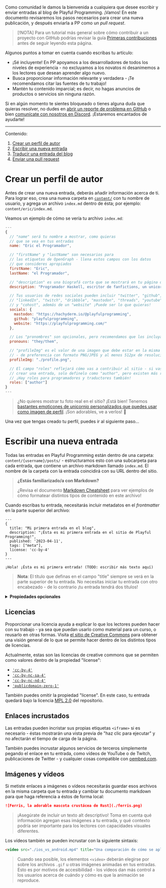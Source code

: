 Como comunidad le damos la bienvenida a cualquiera que desee escribir y enviar entradas al blog de Playful Programming. ¡Vamos! En este documento revisaremos los pasos necesarios para crear una nueva publicación, y después enviarla a PP como un *pull request*.

> [!NOTA]
> Para un tutorial más general sobre cómo contribuir a un proyecto con GitHub podrías revisar la guía [ Primeras contribuciones](https://github.com/firstcontributions/first-contributions/blob/main/translations/README.mx.md) antes de seguir leyendo esta página.

Algunos puntos a tomar en cuenta cuando escribas tu artículo:
- ¡Sé incluyente! En PP apoyamos a los desarrolladores de todos los niveles de experiencia - no excluyamos a los novatos ni desanimemos a los lectores que desean aprender algo nuevo.
- Busca proporcionar información relevante y verdadera - ¡Te recomendamos citar las fuentes de tu trabajo!
- Mantén tu contenido imparcial; es decir, no hagas anuncios de productos o servicios sin ninguna razón.

Si en algún momento te sientes bloqueado o tienes alguna duda que quieras resolver, no dudes en [abrir un reporte de problema en GitHub](https://github.com/playfulprogramming/playfulprogramming/issues/new) o bien [comunícate con nosotros en Discord](https://discord.gg/FMcvc6T). ¡Estaremos encantados de ayudarte!

---

Contenido:
1. [Crear un perfil de autor](#crear-un-perfil-de-autor)
2. [Escribir una nueva entrada](#escribir-una-nueva-entrada)
3. [Traducir una entrada del blog](#traducir_una-entrada-del-blog)
4. [Enviar una pull request](#submitting-a-pull-request)

# Crear un perfil de autor

Antes de crear una nueva entrada, deberás añadir información acerca de ti. Para lograr eso, crea una nueva carpeta en [`content/`](./content/) con tu nombre de usuario, y agrega un archivo `index.md` dentro de ésta; por ejemplo: `content/eric/index.md`.

Veamos un ejemplo de cómo se vería tu archivo `index.md`:

```js
---
{
  // "name" será tu nombre a mostrar, como quieras 
  // que se vea en tus entradas
  name: "Eric el Programador",

  // "firstName" y "lastName" son necesarios para
  // las etiquetas de OpenGraph - llena estos campos con los datos
  // que consideres apropiados
  firstName: "Eric",
  lastName: "el Programador",

  // "description" es una biografá corta que se mostrará en tu página de perfil
  description: "Programador Haskell, escritor de fanfictions, un unicornio omnisciente.",

  // Tus usuarios de redes sociales pueden incluir "twitter", "github", "gitlab",
  // "linkedIn", "twitch", "dribbble", "mastodon", "threads", "youtube",
  // y "cohost", además de un "website" ¡Puede ser lo que quieras!
  socials: {
    mastodon: "https://hachyderm.io/@playfulprogramming",
    github: "playfulprogramming",
    website: "https://playfulprogramming.com/"
  },

  // Los "pronombres" son opcionales, pero recomendamos que los incluyas en tu perfil
  pronouns: "they/them",

  // "profileImg" es el valor de una imagen que debe estar en la misma ubicación de este archivo
  // - de preferencia con formato PNG/JPEG y al menos 512px de resolución
  profileImg: "./profile.png",

  // El campo "roles" reflejará cómo vas a contribuir al sitio - si vas a
  // crear una entrada, solo definelo como "author", pero existen más roles
  // ¡Hay roles para programadores y traductores también!
  roles: ["author"]
}
---
```

>¿No quieres mostrar tu foto real en el sitio? ¡Está bien! Tenemos [bastantes emoticones de unicornio personalizados que puedes usar como imagen de perfil](https://github.com/playfulprogramming/design-assets/tree/main/emotes). ¡Son adorables, ve a verlos! 🤩

Una vez que tengas creado tu perfil, puedes ir al siguiente paso...

# Escribir una nueva entrada

Todas las entradas en Playful Programming están dentro de una carpeta: `content/{username}/posts/` - estructuramos esto con una subcarpeta para cada entrada, que contiene un archivo markdown llamado `index.md`. El nombre de la carpeta con la entrada coincidirá con su URL dentro del sitio.

> **¿Estás familiarizado/a con Markdown?**
>
> ¿Revisa el documento [Markdown Cheatsheet](https://github.com/adam-p/markdown-here/wiki/Markdown-Cheatsheet) para ver ejemplos de cómo formatear distintos tipos de contenido en este archivo!

Cuando escribas tu entrada, necesitarás incluir metadatos en el *frontmatter* en la parte superior del archivo:

```
---
{
  title: "Mi primera entrada en el blog",
  description: "¡Ésta es mi primera entrada en el sitio de Playful Programming!",
  published: '2023-04-11',
  tags: ["meta"],
  license: 'cc-by-4'
}
---

¡Hola! ¡Ésta es mi primera entrada! (TODO: escribir más texto aquí)
```

> **Nota**: El título que definas en el campo "title" siempre se verá en la parte superior de tu entrada. No necesitas iniciar tu entrada con otro encabezado - de lo contrario ¡tu entrada tendrá dos títulos!

<details>
  <summary><strong>Propiedades opcionales</strong></summary>

  Existen algunas propiedades extra que *podrías* incluir en el frontmatter de tu entrada, pero no son necesarias:

  - `authors: ["autor1", "autor2"]` se puede usar para especificar de forma manual los ID's de los autores de una entrada, esto cuando la publicación tenga más de un autor.
  - `edited: "2023-10-21"` sirve para especificar la fecha en la hiciste la "última actuaización" de tu entrada en caso de que realices modificaciones.
  - `collection: "Mi genial serie de artículos"` tratará a un grupo de publicaciones como una serie en caso de que todas tengan la misma cadena `collection` configurada.
  - `order: 0` reordenará las entradas de una colección de acuerdo con el valor que proporciones. Esto no tendrá efecto a menos que la entrada se encuentre dentro de una colección.
  - `originalLink: "https://example.com"` especifica una URL externa que sirva como fuente para tu entrada. ¡Es importante especificar este valor si estás republicando algo que tengas escrito en otro blog!

</details>

## Licencias

Proporcionar una licencia ayuda a explicar lo que los lectores pueden hacer con su trabajo - ya sea que puedan usarlo como material para un curso, o reusarlo en otras formas. Visita [el sitio de Creative Commons](https://creativecommons.org/about/cclicenses/) para obtener una visión general de lo que se permite hacer dentro de los distintos tipos de licencias.

Actualmente, estas son las licencias de creative commons que se permiten como valores dentro de la propiedad "license":

- [`'cc-by-4'`](http://creativecommons.org/licenses/by/4.0/)
- [`'cc-by-nc-sa-4'`](http://creativecommons.org/licenses/by-nc-sa/4.0/)
- [`'cc-by-nc-nd-4'`](https://creativecommons.org/licenses/by-nc-nd/4.0/)
- [`'publicdomain-zero-1'`](https://creativecommons.org/publicdomain/zero/1.0/)

También puedes omitir la propiedad "license". En este caso, tu entrada quedará bajo la licencia [MPL 2.0](https://github.com/playfulprogramming/playfulprogramming/blob/main/LICENSE.md) del repositorio.

## Enlaces incrustados

Las entradas pueden incristar sus propias etiquetas `<iframe>` si es necesario - éstas mostrarán una vista previa de "haz clic para ejecutar" y no afectarán el tiempo de carga de la página.

También puedes incrustar algunos servicios de terceros simplemente pegando el enlace en tu entrada, como vídeos de YouTube o de Twitch, publicaciones de Twitter - y cualquier cosas compatible con [oembed.com](https://oembed.com).

## Imágenes y vídeos

Si metiste enlaces a imágenes o vídeos necesitarás guardar esos archivos en la misma carpeta que tu entrada y cambiar tu documento markdown para que haga referencia a éstos de forma local:

```markdown
![Ferris, la adorable mascota crustácea de Rust](./ferris.png)
```

> ¡Asegúrate de incluir un texto alt descriptivo! Toma en cuenta qué información agregan esas imágenes a tu entrada, y qué contexto podría ser importante para los lectores con capacidades visuales diferentes.

Los vídeos también se pueden incrustar con la siguiente sintaxis:

```html
<video src="./ios_vs_android.mp4" title="Una comparación de cómo se aplica el espaciado de texto en iOS y Android"></video>
```

> Cuando sea posible, los elementos `<video>` deberán elegirse por sobre los archivos `.gif` u otras imágenes animadas en tus entradas. Esto es por motivos de accesibilidad - los vídeos dan más control a los usuarios acerca de cuándo y cómo es que la animación se reproduce.
